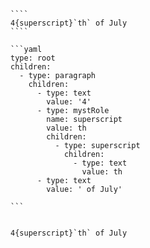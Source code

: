`````{tabbed} Markup
````
4{superscript}`th` of July
````
`````

`````{tabbed} AST
```yaml
type: root
children:
  - type: paragraph
    children:
      - type: text
        value: '4'
      - type: mystRole
        name: superscript
        value: th
        children:
          - type: superscript
            children:
              - type: text
                value: th
      - type: text
        value: ' of July'

```
`````

`````{tabbed} Render

4{superscript}`th` of July

`````


